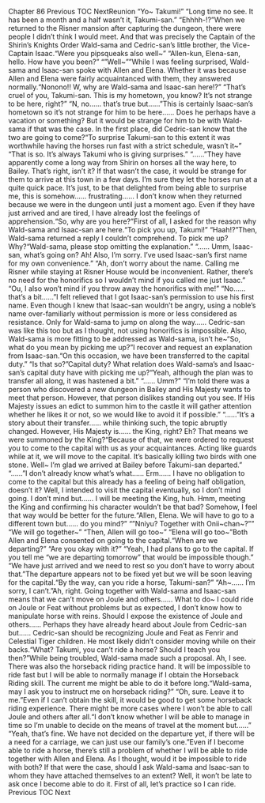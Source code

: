 Chapter 86 Previous TOC NextReunion “Yo~ Takumi!” “Long time no see. It has been a month and a half wasn’t it, Takumi-san.” “Ehhhh-!?”When we returned to the Risner mansion after capturing the dungeon, there were people I didn’t think I would meet. And that was precisely the Captain of the Shirin’s Knights Order Wald-sama and Cedric-san’s little brother, the Vice-Captain Isaac.“Were you pipsqueaks also well~” “Allen-kun, Elena-san, hello. How have you been?” “”Well~””While I was feeling surprised, Wald-sama and Isaac-san spoke with Allen and Elena. Whether it was because Allen and Elena were fairly acquaintanced with them, they answered normally.“Nonono!! W, why are Wald-sama and Isaac-san here!?” “That’s cruel of you, Takumi-san. This is my hometown, you know? It’s not strange to be here, right?” “N, no…… that’s true but……”This is certainly Isaac-san’s hometown so it’s not strange for him to be here…… Does he perhaps have a vacation or something? But it would be strange for him to be with Wald-sama if that was the case. In the first place, did Cedric-san know that the two are going to come?“To surprise Takumi-san to this extent it was worthwhile having the horses run fast with a strict schedule, wasn’t it~” “That is so. It’s always Takumi who is giving surprises.” “……”They have apparently come a long way from Shirin on horses all the way here, to Bailey. That’s right, isn’t it? If that wasn’t the case, it would be strange for them to arrive at this town in a few days. I’m sure they let the horses run at a quite quick pace. It’s just, to be that delighted from being able to surprise me, this is somehow…… frustrating…… I don’t know when they returned because we were in the dungeon until just a moment ago. Even if they have just arrived and are tired, I have already lost the feelings of apprehension.“So, why are you here?”First of all, I asked for the reason why Wald-sama and Isaac-san are here.“To pick you up, Takumi!” “Haah!?”Then, Wald-sama returned a reply I couldn’t comprehend. To pick me up? Why?“Wald-sama, please stop omitting the explanation.” “…… Umm, Isaac-san, what’s going on? Ah! Also, I’m sorry. I’ve used Isaac-san’s first name for my own convenience.” “Ah, don’t worry about the name. Calling me Risner while staying at Risner House would be inconvenient. Rather, there’s no need for the honorifics so I wouldn’t mind if you called me just Isaac.” “Ou, I also won’t mind if you throw away the honorifics with me!” “No…… that’s a bit……”I felt relieved that I got Isaac-san’s permission to use his first name. Even though I knew that Isaac-san wouldn’t be angry, using a noble’s name over-familiarly without permission is more or less considered as resistance. Only for Wald-sama to jump on along the way…… Cedric-san was like this too but as I thought, not using honorifics is impossible. Also, Wald-sama is more fitting to be addressed as Wald-sama, isn’t he~“So, what do you mean by picking me up?”I recover and request an explanation from Isaac-san.“On this occasion, we have been transferred to the capital duty.” “Is that so?”Capital duty? What relation does Wald-sama’s and Isaac-san’s capital duty have with picking me up?“Yeah, although the plan was to transfer all along, it was hastened a bit.” “…… Umm?” “I’m told there was a person who discovered a new dungeon in Bailey and His Majesty wants to meet that person. However, that person dislikes standing out you see. If His Majesty issues an edict to summon him to the castle it will gather attention whether he likes it or not, so we would like to avoid it if possible.” “……”It’s a story about their transfer…… while thinking such, the topic abruptly changed. However, His Majesty is…… the King, right? Eh? That means we were summoned by the King?“Because of that, we were ordered to request you to come to the capital with us as your acquaintances. Acting like guards while at it, we will move to the capital. It’s basically killing two birds with one stone. Well~ I’m glad we arrived at Bailey before Takumi-san departed.” “……”I don’t already know what’s what…… Erm…… I have no obligation to come to the capital but this already has a feeling of being half obligation, doesn’t it? Well, I intended to visit the capital eventually, so I don’t mind going. I don’t mind but…… I will be meeting the King, huh. Hmm, meeting the King and confirming his character wouldn’t be that bad? Somehow, I feel that way would be better for the future.“Allen, Elena. We will have to go to a different town but…… do you mind?” “”Nniyu? Together with Onii~chan~?”” “We will go together~” “Then, Allen will go too~” “Elena will go too~”Both Allen and Elena consented on going to the capital.“When are we departing?” “Are you okay with it?” “Yeah, I had plans to go to the capital. If you tell me “we are departing tomorrow” that would be impossible though.” “We have just arrived and we need to rest so you don’t have to worry about that.”The departure appears not to be fixed yet but we will be soon leaving for the capital.“By the way, can you ride a horse, Takumi-san?” “Ah~…… I’m sorry, I can’t.”Ah, right. Going together with Wald-sama and Isaac-san means that we can’t move on Joule and others…… What to do~ I could ride on Joule or Feat without problems but as expected, I don’t know how to manipulate horse with reins. Should I expose the existence of Joule and others…… Perhaps they have already heard about Joule from Cedric-san but…… Cedric-san should be recognizing Joule and Feat as Fenrir and Celestial Tiger children. He most likely didn’t consider moving while on their backs.“What? Takumi, you can’t ride a horse? Should I teach you then?”While being troubled, Wald-sama made such a proposal. Ah, I see. There was also the horseback riding practice hand. It will be impossible to ride fast but I will be able to normally manage if I obtain the Horseback Riding skill. The current me might be able to do it before long.“Wald-sama, may I ask you to instruct me on horseback riding?” “Oh, sure. Leave it to me.”Even if I can’t obtain the skill, it would be good to get some horseback riding experience. There might be more cases where I won’t be able to call Joule and others after all.“I don’t know whether I will be able to manage in time so I’m unable to decide on the means of travel at the moment but……” “Yeah, that’s fine. We have not decided on the departure yet, if there will be a need for a carriage, we can just use our family’s one.”Even if I become able to ride a horse, there’s still a problem of whether I will be able to ride together with Allen and Elena. As I thought, would it be impossible to ride with both? If that were the case, should I ask Wald-sama and Isaac-san to whom they have attached themselves to an extent? Well, it won’t be late to ask once I become able to do it. First of all, let’s practice so I can ride. Previous TOC Next